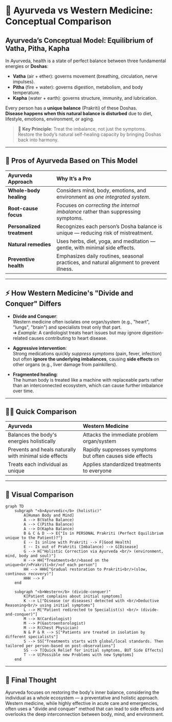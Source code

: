 # 🌿 Ayurveda vs Western Medicine: Conceptual Comparison

## Ayurveda’s Conceptual Model: Equilibrium of Vatha, Pitha, Kapha

In Ayurveda, health is a state of perfect balance between three fundamental energies or **Doshas**:
- **Vatha** (air + ether): governs movement (breathing, circulation, nerve impulses).
- **Pitha** (fire + water): governs digestion, metabolism, and body temperature.
- **Kapha** (water + earth): governs structure, immunity, and lubrication.

Every person has a **unique balance** (Prakriti) of these Doshas.  
**Disease happens when this natural balance is disturbed** due to diet, lifestyle, emotions, environment, or aging.

> 🧐 **Key Principle**: Treat the imbalance, not just the symptoms.  
> Restore the body’s natural self-healing capacity by bringing Doshas back into harmony.

---

## 🌟 Pros of Ayurveda Based on This Model

| Ayurveda Approach          | Why It’s a Pro                                                                 |
|:----------------------------|:-------------------------------------------------------------------------------|
| **Whole-body healing**      | Considers mind, body, emotions, and environment as *one integrated system*.    |
| **Root-cause focus**         | Focuses on *correcting the internal imbalance* rather than suppressing symptoms. |
| **Personalized treatment**  | Recognizes each person’s Dosha balance is unique — reducing risk of mistreatment. |
| **Natural remedies**         | Uses herbs, diet, yoga, and meditation — gentle, with minimal side effects.   |
| **Preventive health**        | Emphasizes daily routines, seasonal practices, and natural alignment to prevent illness. |

---

## ⚡ How Western Medicine's "Divide and Conquer" Differs

- **Divide and Conquer**:  
  Western medicine often isolates one organ/system (e.g., "heart", "lungs", "brain") and specialists treat only that part.  
  ➔ *Example*: A cardiologist treats heart issues but may ignore digestion-related causes contributing to heart disease.

- **Aggressive intervention**:  
  Strong medications quickly *suppress symptoms* (pain, fever, infection) but often **ignore the underlying imbalances**, causing **side effects** on other organs (e.g., liver damage from painkillers).

- **Fragmented healing**:  
  The human body is treated like a machine with replaceable parts rather than an interconnected ecosystem, which can cause further imbalance over time.

---

## 🧘‍♂️ Quick Comparison

| Ayurveda | Western Medicine |
|:---------|:------------------|
| Balances the body's energies holistically | Attacks the immediate problem organ/system |
| Prevents and heals naturally with minimal side effects | Rapidly suppresses symptoms but often causes side effects |
| Treats each individual as unique | Applies standardized treatments to everyone |

---

## 🌱 Visual Comparison

```mermaid
graph TD
    subgraph "<b>Ayurvedic</b> (holistic)"
        A[Human Body and Mind]
        A --> B(Vatha Balance)
        A --> C(Pitha Balance)
        A --> D(Kapha Balance)
        B & C & D --> E{"Is in PERSONAL Prakriti (Perfect Equilibrium unique to the Patient)?"}
        E -- Is inline with Prakriti --> F[Good Health]
        E -- Is out of Prakriti (Imbalance) --> G[Disease]
        G --> H["Holistic Correction via Ayurveda <br/> (environment, mind, body and soul)"]
        H --> HH["Treatments<br/>based on the unique<br/>Prakriti<br/>of each person"]
        HH --> HHH["Gradual restoration to Prakriti<br/>(slow, continous recovery)"]
        HHH --> F
    end

    subgraph "<b>Western</b> (divide-conquer)"
        K[Patient complains about initial symptoms]
        K --> L["Disease (or diseases) detected with <br/>Deductive Reasoning<br/> using initial symptoms"]
        L --> M["Patient redirected to Specialist(s) <br/> (divide-and-conquer)"]
        M --> N(Cardiologist)
        M --> P(Gastroentorologist)
        M --> R(Chest Physician)
        N & P & R --> S["Patients are treated in isolation by different specialists"]
        S --> SS["Treatments starts with global/local standards. Then tailored per person-based on post-observations"]
        SS --> T[Quick Relief for initial symptoms, BUT Side Effects]
        T --> U[Possible new Problems with new Symptoms]
    end
```

---

## 🌱 Final Thought

Ayurveda focuses on restoring the body's inner balance, considering the individual as a whole ecosystem — a preventative and holistic approach.  
Western medicine, while highly effective in acute care and emergencies, often uses a "divide and conquer" method that can lead to side effects and overlooks the deep interconnection between body, mind, and environment.
